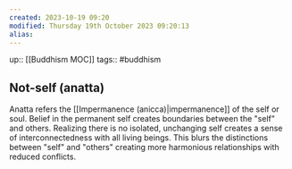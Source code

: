 ```yaml
---
created: 2023-10-19 09:20
modified: Thursday 19th October 2023 09:20:13
alias:
---
```

up::  [[Buddhism MOC]]
tags:: #buddhism

## Not-self (anatta)

Anatta refers the [[Impermanence (anicca)|impermanence]] of the self or soul. Belief in the permanent self creates boundaries between the "self" and others. Realizing there is no isolated, unchanging self creates a sense of interconnectedness with all living beings. This blurs the distinctions between "self" and "others" creating more harmonious relationships with reduced conflicts.
